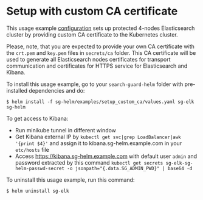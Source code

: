 
# Setup with custom CA certificate

This usage example [configuration](https://git.floragunn.com/gh/search-guard-helm/-/blob/master/sg-helm/examples/setup_custom_ca/values.yaml) sets up protected 4-nodes Elasticsearch cluster by providing custom CA certificate to the Kubernetes cluster. 

Please, note, that you are expected to provide your own CA certificate with the `crt.pem` and `key.pem` files in `secrets/ca` folder.
This CA certificate will be used to generate all Elasticsearch nodes certificates for transport communication and certificates for HTTPS service for Elasticsearch and Kibana.


To install this usage example, go to your `search-guard-helm` folder with pre-installed dependencies and do:
```
$ helm install -f sg-helm/examples/setup_custom_ca/values.yaml sg-elk sg-helm  
```


 To get access to Kibana:
  * Run minikube tunnel in different window
  * Get Kibana external IP by `kubectl get svc|grep LoadBalancer|awk '{print $4}'` and assign it to kibana.sg-helm.example.com in your `etc/hosts` file
  * Access https://kibana.sg-helm.example.com with default user `admin` and password extracted by this command `kubectl get secrets sg-elk-sg-helm-passwd-secret -o jsonpath="{.data.SG_ADMIN_PWD}" | base64 -d`

To uninstall this usage example, run this command:
```
$ helm uninstall sg-elk  
```